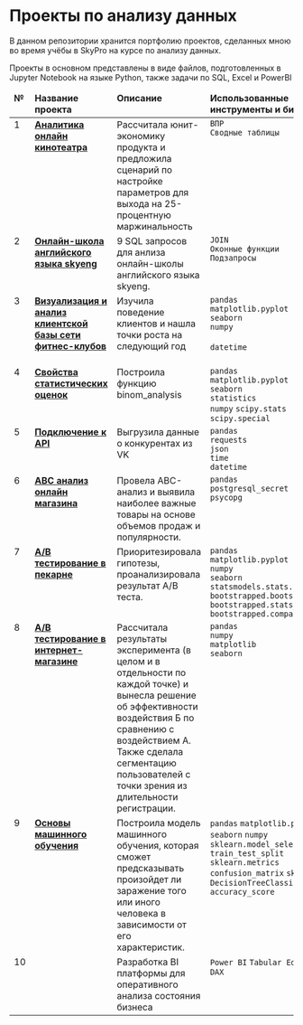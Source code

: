 # Проекты по анализу данных
В данном репозитории хранится портфолию проектов, сделанных мною во время учёбы в  SkyPro на курсе по анализу данных.

Проекты в основном представлены в виде файлов, подготовленных в Jupyter Notebook на языке Python, также задачи по SQL, Excel и PowerBI

<table>
 <thead valign="top">
    <tr>
       <td><b>№</b></td>
       <td><b>Название проекта</b></td>
       <td><b>Описание</b></td> 
       <td><b>Использованные инструменты и библиотеки</b></td> 
   </tr> 
</thead>
<tbody  valign="top">
    <tr>
       <td>1</td>
       <td>
          <b>
             <a href="https://github.com/AnastasiaKonyh/Portfolio/tree/main/Excel">
             Аналитика онлайн кинотеатра</a>
          </b>
     </td>
     <td>
        Рассчитала юнит-экономику продукта и предложила сценарий по настройке параметров для выхода на 25-процентную маржинальность
    </td>
    <td>
        <code>ВПР</code><br/>
        <code>Сводные таблицы</code><br/>
    </td>
</tr>
<tr>
   <td>2</td>  
   <td>
      <b>
         <a href="https://github.com/AnastasiaKonyh/Portfolio/tree/main/SQL">
         Онлайн-школа английского языка skyeng</a>
     </b>
 </td>
 <td>
    9 SQL запросов для анлиза онлайн-школы английского языка skyeng.
</td>
<td>
    <code>JOIN</code><br>
    <code>Оконные функции</code><br>
    <code>Подзапросы</code><br>
</td>
</tr>
<tr>
   <td>3</td>
   <td>
      <b>
         <a href="https://github.com/AnastasiaKonyh/Portfolio/tree/main/fitness">
         Визуализация и анализ клиентской базы сети фитнес-клубов</a>
     </b>
 </td>
 <td>
    Изучила поведение клиентов и нашла точки роста на следующий год
</td>
<td>
        <code>pandas</code><br>
        <code>matplotlib.pyplot</code><br>
        <code>seaborn</code><br>
        <code>numpy</code><br><br>
        <code>datetime</code><br><br>
</td>
</tr>
<tr>
   <td>4</td>
   <td>
      <b>
         <a href="https://github.com/AnastasiaKonyh/Portfolio/tree/main/stats">
         Свойства статистических оценок</a>
     </b>
 </td>
 <td>
    Построила функцию binom_analysis
</td>
<td>
        <code>pandas</code><br>
        <code>matplotlib.pyplot</code><br>
        <code>seaborn</code><br>
        <code>statistics</code><br>
        <code>numpy</code>
        <code>scipy.stats</code>
        <code>scipy.special</code>
</td>
</tr>
<tr>
   <td>5</td>
   <td>
      <b>
         <a href="https://github.com/AnastasiaKonyh/Portfolio/tree/main/API">
         Подключение к API
</a>
     </b>
 </td>
 <td>
    Выгрузила данные о конкурентах из VK
</td>
<td>
        <code>pandas</code><br>
        <code>requests</code><br>
        <code>json</code><br>
        <code>time</code><br>
        <code>datetime</code>
</td>
</tr>
<tr>
   <td>6</td>
   <td>
      <b>
         <a href="https://github.com/AnastasiaKonyh/Portfolio/tree/main/ABC">
         ABC анализ онлайн магазина</a>
     </b>
 </td>
 <td>
     Провела ABC-анализ и выявила наиболее важные товары на основе объемов продаж и популярности.
</td>
<td>
        <code>pandas</code><br>
        <code>postgresql_secret</code><br>
        <code>psycopg</code><br>
</td>
</tr>
<tr>
   <td>7</td>
   <td>
      <b>
         <a href="https://github.com/AnastasiaKonyh/Portfolio/tree/main/AB_Test">
         A/B тестирование в пекарне</a>
     </b>
 </td>
 <td>
    Приоритезировала гипотезы, проанализировала результат А/В теста.
</td>
<td>
        <code>pandas</code><br>
        <code>matplotlib.pyplot</code><br>
        <code>numpy</code><br>
        <code>seaborn</code><br>
        <code>statsmodels.stats.powe</code>
        <code>bootstrapped.bootstrap</code>
        <code>bootstrapped.stats_functions</code>
        <code>bootstrapped.compare_functions</code>
</td>
</tr>
<tr>
   <td>8</td>
   <td>
      <b>
         <a href="https://github.com/AnastasiaKonyh/Portfolio/tree/main/%D0%9A%D1%83%D1%80%D1%81%D0%BE%D0%B2%D0%B0%D1%8FAB-test">
         A/B тестирование в интернет-магазине</a>
     </b>
 </td>
 <td>
    Рассчитала результаты  эксперимента (в целом и в отдельности по каждой точке) и вынесла решение об эффективности воздействия Б по сравнению с воздействием А. Также сделала сегментацию пользователей с точки зрения из длительности регистрации.
</td>
<td>
        <code>pandas</code><br>
        <code>numpy</code><br>
        <code>matplotlib</code><br>
        <code>seaborn</code><br>
</td>
</tr>
<tr>
   <td>9</td>
   <td>
      <b>
         <a href="https://github.com/AnastasiaKonyh/Portfolio/tree/main/ML_umbrella">
         Основы машинного обучения</a>
     </b>
 </td>
 <td>
    Построила модель машинного обучения, которая сможет предсказывать произойдет ли заражение того или иного человека в зависимости от его характеристик.
</td>
<td>
        <code>pandas</code>
        <code>matplotlib.pyplot</code>
        <code>seaborn</code>
        <code>numpy</code>
        <code>sklearn.model_selection</code>
        <code>train_test_split</code>
        <code>sklearn.metrics</code>
        <code>confusion_matrix</code>
        <code>sklearn.tree</code>
        <code>DecisionTreeClassifier</code>
        <code>accuracy_score</code>
</td>
</tr>
<tr>
   <td>10</td>
   <td>
         <a href="https://github.com/AnastasiaKonyh/Portfolio/tree/main/Power%20BI">
 </td>
 <td>
    Разработка BI платформы для оперативного анализа состояния бизнеса
</td>
<td>
        <code>Power BI</code>
        <code>Tabular Editor</code><br>
        <code>DAX</code><br>
</td>
</tr>
</tbody>
</table>
